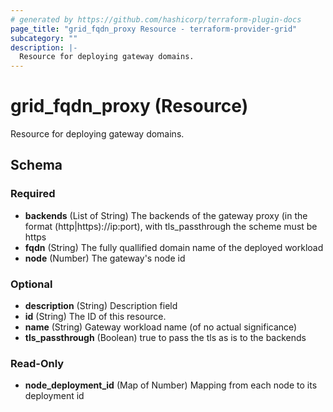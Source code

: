 ```yaml
---
# generated by https://github.com/hashicorp/terraform-plugin-docs
page_title: "grid_fqdn_proxy Resource - terraform-provider-grid"
subcategory: ""
description: |-
  Resource for deploying gateway domains.
---
```


# grid_fqdn_proxy (Resource)

Resource for deploying gateway domains.



<!-- schema generated by tfplugindocs -->
## Schema

### Required

- **backends** (List of String) The backends of the gateway proxy (in the format (http|https)://ip:port), with tls_passthrough the scheme must be https
- **fqdn** (String) The fully quallified domain name of the deployed workload
- **node** (Number) The gateway's node id

### Optional

- **description** (String) Description field
- **id** (String) The ID of this resource.
- **name** (String) Gateway workload name (of no actual significance)
- **tls_passthrough** (Boolean) true to pass the tls as is to the backends

### Read-Only

- **node_deployment_id** (Map of Number) Mapping from each node to its deployment id



